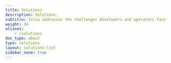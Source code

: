 ```yaml
---
title: Solutions
description: Solutions.
subtitle: Istio addresses the challenges developers and operators face as monolithic applications transition towards a distributed microservice architecture
weight: 34
aliases:
    - /solutions
doc_type: about
type: solutions
layout: solutions-list
sidebar_none: true
---
```

